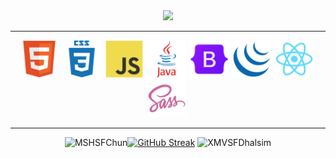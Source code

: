 <div id="header" align="center">
  <img src="https://media.giphy.com/media/PAuDiTd7DLwYagLGH3/giphy.gif" width="250"/>
</div>

---

<section>
  <div align="center">
  <img src="https://github.com/devicons/devicon/blob/master/icons/html5/html5-original.svg" title="HTML5" alt="HTML" width="60" height="60"/>&nbsp;
  <img src="https://github.com/devicons/devicon/blob/master/icons/css3/css3-plain-wordmark.svg"  title="CSS3" alt="CSS" width="60" height="60"/>&nbsp;
  <img src="https://github.com/devicons/devicon/blob/master/icons/javascript/javascript-original.svg" title="JavaScript" alt="JavaScript" width="60" height="60"/>&nbsp;
  <img src="https://github.com/devicons/devicon/blob/master/icons/java/java-original-wordmark.svg" title="Java" alt="Java" width="60" height="60"/>&nbsp;
  <img src="https://github.com/devicons/devicon/blob/master/icons/bootstrap/bootstrap-original.svg" title="Bootstrap" alt="Bootstrap" width="60" height="60"/>&nbsp;
  <img src="https://github.com/devicons/devicon/blob/master/icons/jquery/jquery-original.svg" title="jQuery" alt="jQuery" width="60" height="60"/>&nbsp;
  <img src="https://github.com/devicons/devicon/blob/master/icons/react/react-original.svg" title="React" alt="React" width="60" height="60"/>&nbsp;
  <img src="https://github.com/devicons/devicon/blob/master/icons/sass/sass-original.svg" title="Sass" alt="Sass" width="60" height="60"/>&nbsp;
</div>
</section>

---

<section>
<div align="center">
  

   <img src="https://github.com/viii6ix/viii6ix/assets/108586645/0b2c8190-7cd7-4392-8a14-b69d4557dcbd" title="MSHSFChun" alt="MSHSFChun"/>[![GitHub Streak](http://github-readme-streak-stats.herokuapp.com?user=viii6ix&theme=horizon&hide_border=true&mode=weekly&fire=EBA03B&sideNums=FAF0EB&stroke=95735C&currStreakNum=F9D4C0&background=18385A&sideLabels=3F8EDB)](https://git.io/streak-stats)
 <img src="https://github.com/viii6ix/viii6ix/assets/108586645/83fd0f91-2cdf-4d9c-8934-43376c33d2a6" title="XMVSFDhalsim" alt="XMVSFDhalsim"/>
  
<!-- [
  "background" => "#18385A",
  "border" => "#1C1E26",
  "stroke" => "#95735C",
  "ring" => "#E95678",
  "fire" => "#EBA03B",
  "currStreakNum" => "#F9D4C0",
  "sideNums" => "#FAF0EB",
  "currStreakLabel" => "#23BD87",
  "sideLabels" => "#3F8EDB",
  "dates" => "#FAB795",
  "excludeDaysLabel" => "#FAB795",
] -->
</div>

</section>

